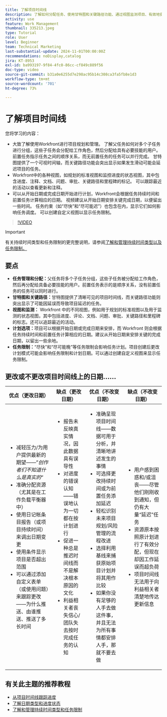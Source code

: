 ```yaml
---
title: 了解项目时间线
description: 了解如何分配任务、使用甘特图和关键路径功能、通过视图监测项目、有效地安排任务以及通过应用限制来实现最佳的项目规划。
activity: use
feature: Work Management
thumbnail: 335213.jpeg
type: Tutorial
role: User
level: Beginner
team: Technical Marketing
last-substantial-update: 2024-11-01T00:00:00Z
recommendations: noDisplay,catalog
jira: KT-8953
exl-id: ba993197-9f84-4fc0-86cc-cf849c889f56
doc-type: video
source-git-commit: b31a0e6255d7e298ac95b14c308ca3fa5fb8e1d3
workflow-type: tm+mt
source-wordcount: '701'
ht-degree: 73%

---
```


# 了解项目时间线

您将学习的内容：

* 大致了解使用Workfront进行项目规划和管理。 了解父任务如何对多个子任务进行分组，这些子任务会分配给工作角色，然后分配给具有必要技能的用户。 前置任务指示任务之间的顺序关系，而无前置任务的任务可以并行完成。 甘特图提供了一个可视时间轴，而关键路径功能会突出显示如果发生滑动可能会延迟项目的任务。
* Workfront中的各种视图，如规划的标准视图和监控进度的状态视图，其中包含进度、注释、文档、问题、审批、关键路径和里程碑的标记。 可以跟踪最近的活动以查看更新和注释。
* 可以从开始日期或完成日期开始进行计划，Workfront会根据任务持续时间和前置任务计算相应的日期。 视频建议从开始日期安排关键完成日期，以便留出一些时间。 任务约束（如“尽快”和“尽可能迟”）也包含在内，显示它们如何影响任务调度。 可以创建自定义视图以显示任务限制。

>[!VIDEO](https://video.tv.adobe.com/v/335213/?quality=12&learn=on&enablevpops)

>[!IMPORTANT]
>
>有关持续时间类型和任务限制的更完整说明，请参阅[了解和管理持续时间类型以及任务限制。](/help/manage-work/intermediate-projects/understand-and-manage-duration-types-and-task-constraints.md)

## 要点

* **任务管理和分配：**&#x200B;父任务将多个子任务分组，这些子任务被分配给工作角色，然后再分配给具备必要技能的用户。前置任务表示的是顺序关系，没有前置任务的任务可以同时进行。&#x200B;
* **甘特图和关键路径：**&#x200B;甘特图提供了清晰可见的项目时间线，而关键路径功能则突出显示了可能因延误而导致项目延迟的任务。
* **视图和监测：** Workfront 中的不同视图，例如用于规划的标准视图以及用于监测的状态视图，其中包括进度、评论、文档、问题、审批、关键路径和里程碑的标志。还可以追踪最近的活动。
* **计划选项：**&#x200B;项目可以根据开始日期或完成日期来安排，而 Workfront 则会根据任务持续时间和前置任务计算相应的日期。建议从开始日期来安排关键的完成日期，以留出一些余地。
* **任务限制：**“尽快”和“尽可能晚”等任务限制会影响任务计划。项目创建后更改计划模式可能会影响任务限制和计划日期。可以通过创建自定义视图来显示任务限制。


## 更改或不更改项目时间线上的日期……

| 优点（更改日期） | 缺点（更改日期） | 优点（不改变日期） | 缺点（不改变日期） |
|---------------------------|---------------------------|---------------------------|---------------------------|
| <ul><li>减轻压力/为用户提供最新的期望——”_创作者们不知道什么是真实的_“</li><li>准确分配资源（尤其是在工作负载平衡器中）</li><li>使用日记帐条目报告（或项目持续时间）来调出日期变更</li><li>使用条件显示项目是否超出范围</li><li>可以通过添加自定义表单（或使用问题）来跟踪更改——为什么推送、由谁推送、推送了多长时间</li></ul> | <ul></li><li>报告未反映真实情况，因此数据具有误导性</li><li>对进度的错误认知——错误地认为一切都在按计划进行</li><li>促进一种总是推迟时间线而不是解决根本原因的文化</li><li>利益相关者丧失信心/团队失去按时完成任务的认知 </li></ul> | <ul></li><li>准确呈现项目时间线——数据可用于分析，并清晰地讲述发生的事情</li><li>可选择更改持续时间或为前置任务添加延迟</li><li>轻松识别未来项目规划/风险管理的流程改进</li><li>选择利用基线来捕获原始项目计划并将其用作比较</li><li>如果你没有足够的人手去做这件事，并且无法为所有事情都安排人手，那就不要去做</li></ul> | <ul></li><li>用户感到困惑和/或沮丧——尽管他们刚刚收到通知，但仍有大量“延迟”任务</li><li>资源原本按照原计划进行了有效分配，但现在却因工作延误而超负荷</li><li>项目时间线无法用于向利益相关者清楚地传达更新信息</li></ul> |


## 有关此主题的推荐教程

* [从项目时间线跟踪进度](/help/manage-work/project-timelines/track-work-progress-from-the-project-timeline.md)
* [了解日期类型和进度状态](/help/manage-work/project-timelines/understand-task-dates-and-progress-status.md)
* [了解和管理持续时间类型和任务限制](/help/manage-work/intermediate-projects/understand-and-manage-duration-types-and-task-constraints.md)

